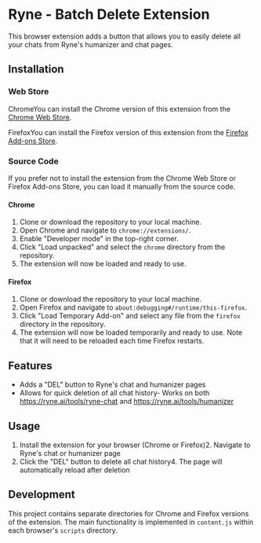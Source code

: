 # Ryne - Batch Delete Extension
This browser extension adds a button that allows you to easily delete all your chats from Ryne's humanizer and chat pages.

## Installation
### Web Store
ChromeYou can install the Chrome version of this extension from the [Chrome Web Store](https://chromewebstore.google.com/detail/ryne-batch-delete/djpnjpfjeakffgfnhfdnpheofebplolc?authuser=0&hl=en).

FirefoxYou can install the Firefox version of this extension from the [Firefox Add-ons Store](https://addons.mozilla.org/en-US/firefox/addon/ryne-batch-delete/).

### Source Code
If you prefer not to install the extension from the Chrome Web Store or Firefox Add-ons Store, you can load it manually from the source code.

#### Chrome
1. Clone or download the repository to your local machine.
2. Open Chrome and navigate to `chrome://extensions/`.
3. Enable "Developer mode" in the top-right corner.
4. Click "Load unpacked" and select the `chrome` directory from the repository.
5. The extension will now be loaded and ready to use.

#### Firefox
1. Clone or download the repository to your local machine.
2. Open Firefox and navigate to `about:debugging#/runtime/this-firefox`.
3. Click "Load Temporary Add-on" and select any file from the `firefox` directory in the repository.
4. The extension will now be loaded temporarily and ready to use. Note that it will need to be reloaded each time Firefox restarts.

## Features
- Adds a "DEL" button to Ryne's chat and humanizer pages
- Allows for quick deletion of all chat history- Works on both https://ryne.ai/tools/ryne-chat and https://ryne.ai/tools/humanizer
## Usage
1. Install the extension for your browser (Chrome or Firefox)2. Navigate to Ryne's chat or humanizer page
2. Click the "DEL" button to delete all chat history4. The page will automatically reload after deletion

## Development
This project contains separate directories for Chrome and Firefox versions of the extension. The main functionality is implemented in `content.js` within each browser's `scripts` directory.














